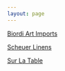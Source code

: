```yaml
---
layout: page
---
```


[Biordi Art Imports](https://www.biordi.com/wedding-registry/shop/findRegistry.php)
 
[Scheuer Linens](http://www.scheuerlinens.com/webtexgiftregistry/index/registry/id/SE87PGY9TFH)

[Sur La Table](https://www.surlatable.com/category/cat360423/Find+a+Registry)
